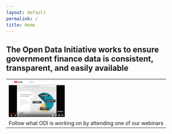 ```yaml
---
layout: default
permalink: /
title: Home
---
```


## The Open Data Initiative works to ensure government finance data is consistent, transparent, and easily available

<table>
  <tr>
    <td><a href="https://opendatainitiative.github.io/events/2017-11-19-odi-webinar/"><img src="/assets/img/29nov17-webinar-screengrab.png" alt="29nov17-webinar"></a></td>
  </tr>
  <tr>
    <td>Follow what ODI is working on by attending one of our webinars</td>
	</tr>
</table>
